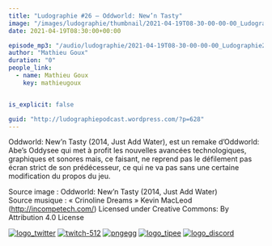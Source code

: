 ```yaml
---
title: "Ludographie #26 – Oddworld: New’n Tasty"
image: "/images/ludographie/thumbnail/2021-04-19T08-30-00-00-00_Ludographie26OddworldNewnTasty.jpg"
date: 2021-04-19T08:30:00+00:00

episode_mp3: "/audio/ludographie/2021-04-19T08-30-00-00-00_Ludographie26OddworldNewnTasty.mp3"
author: "Mathieu Goux"
duration: "0"
people_link: 
  - name: Mathieu Goux
    key: mathieugoux


is_explicit: false

guid: "http://ludographiepodcast.wordpress.com/?p=628"
---
```


<PodcastHeader/>

<!-- ECRIRE LA DESCRIPTION DE L'EPISODE SOUS CETTE LIGNE -->
<p>Oddworld: New’n Tasty (2014, Just Add Water), est un remake d’Oddworld: Abe’s Oddysee qui met à profit les nouvelles avancées technologiques, graphiques et sonores mais, ce faisant, ne reprend pas le défilement pas écran strict de son prédécesseur, ce qui ne va pas sans une certaine modification du propos du jeu.<br>
</p>
<p></p>
<p><a href="" rel="nofollow"></a></p>
 
<p>Source image : Oddworld: New’n Tasty (2014, Just Add Water)<br>
Source musique : «&nbsp;Crinoline Dreams&nbsp;» Kevin MacLeod (<a title="http://incompetech.com/" href="http://incompetech.com/" rel="nofollow">http://incompetech.com/</a>) Licensed under Creative Commons: By Attribution 4.0 License</p>


<tr>
<td><a href="https://twitter.com/Gouximan" rel="nofollow"><img src="/resources/ludographie/2021-04-19T08-30-00-00-00_Ludographie26OddworldNewnTasty/logo_twitter-1.png" alt="logo_twitter"></a></td>
<td><a href="https://www.twitch.tv/mathieugoux" rel="nofollow"><img src="/resources/ludographie/2021-04-19T08-30-00-00-00_Ludographie26OddworldNewnTasty/twitch-512-1.png" alt="twitch-512"></a></td>
<td><a href="https://www.youtube.com/user/MattTheFatalifieur/videos" rel="nofollow"><img src="/resources/ludographie/2021-04-19T08-30-00-00-00_Ludographie26OddworldNewnTasty/pngegg.png" alt="pngegg"></a></td>
<td><a href="http://fr.tipeee.com/calvinball" rel="nofollow"><img src="/resources/ludographie/2021-04-19T08-30-00-00-00_Ludographie26OddworldNewnTasty/logo_tipee-1.png" alt="logo_tipee"></a></td>
<td><a href="https://discord.com/invite/4RnA9v7" rel="nofollow"><img src="/resources/ludographie/2021-04-19T08-30-00-00-00_Ludographie26OddworldNewnTasty/logo_discord-1.png" alt="logo_discord"></a></td>
</tr>




